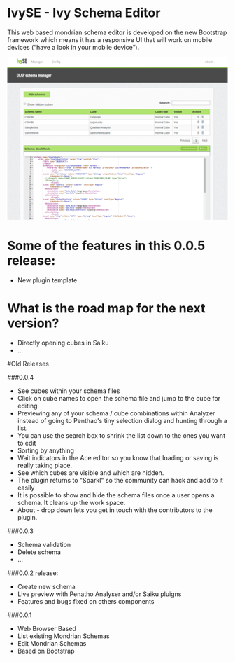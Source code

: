 IvySE - Ivy Schema Editor
=========================
This web based mondrian schema editor is developed on the new Bootstrap framework which means it has a responsive UI that will work on mobile devices (“have a look in your mobile device”).

![Ivy SE](https://raw.githubusercontent.com/ivylabs/IvySE/master/static/custom/img/IvySE.png)


Some of the features in this 0.0.5 release:
===========================================
* New plugin template


What is the road map for the next version?
==========================================

* Directly opening cubes in Saiku
* ...



#Old Releases

###0.0.4
* See cubes within your schema files
* Click on cube names to open the schema file and jump to the cube for editing
* Previewing any of your schema / cube combinations within Analyzer instead of going to Penthao's tiny selection dialog and hunting through a list.
* You can use the search box to shrink the list down to the ones you want to edit
* Sorting by anything
* Wait indicators in the Ace editor so you know that loading or saving is really taking place.
* See which cubes are visible and which are hidden.
* The plugin returns to "Sparkl" so the community can hack and add to it easily
* It is possible to show and hide the schema files once a user opens a schema. It cleans up the work space.
* About - drop down lets you get in touch with the contributors to the plugin.

###0.0.3
* Schema validation
* Delete schema
* ...

###0.0.2 release:


* Create new schema
* Live preview with Penatho Analyser and/or Saiku pluigns
* Features and bugs fixed on others components



###0.0.1


* Web Browser Based
* List existing Mondrian Schemas
* Edit Mondrian Schemas
* Based on Bootstrap


